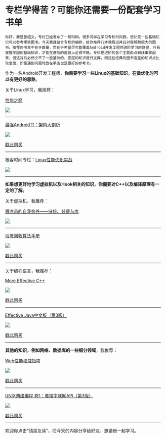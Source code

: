 # 专栏学得苦？可能你还需要一份配套学习书单

    你好，我是张绍文。专栏已经发布了一段时间，很多同学在学习专栏时问我，想补充一些基础知识可以参考哪些图书。今天我就结合专栏的编排，给你推荐几本我看过并且对我帮助很大的图书。推荐的书单不在于数量，而在于希望尽可能覆盖Android开发工程师进阶学习的路径，只有掌握牢固的基础知识，才能在进阶的道路上走得平稳。专栏把进阶的各个主题由点到线串联起来，但这背后必然少不了一些基础的、底层的知识进行支撑，而这些经典的图书涵盖的知识点比较全面，即使遇到问题时放在手边也是很好的参考书。

作为一名Android开发工程师，**你需要学习一些Linux的基础知识，在做优化时可以有更好的思路**。

关于Linux学习，我推荐：

[性能之巅](http://book.douban.com/subject/26586598/)

![](https://static001.geekbang.org/resource/image/8e/c6/8ec07931571ae33ebb5a6bb20413b8c6.jpg)

* * *

[最强Android书：架构大剖析](http://book.douban.com/subject/30269276/)

![](https://static001.geekbang.org/resource/image/ec/96/ecc84b4e2b57c9b8d5e55272be96ae96.jpg)

[戳此购买](time://mall?url=http%3A%2F%2Fh5.youzan.com%2Fv2%2Fgoods%2F2flgejhhjglnc)

* * *

极客时间专栏：[Linux性能优化实战](http://time.geekbang.org/column/140)

![](https://static001.geekbang.org/resource/image/ac/10/ac02636b1a77d5054417834415142910.jpg)

* * *

**如果想更好地学习虚拟机以及Hook相关的知识，你需要对C++以及编译原理有一定的了解。**

关于虚拟机，我推荐：

[程序员的自我修养——链接、装载与库](http://book.douban.com/subject/3652388)

![](https://static001.geekbang.org/resource/image/f0/60/f0fc8f0a7aa65294eb7d4e0a9f48b060.jpg)

* * *

[垃圾回收算法手册](http://book.douban.com/subject/26740958)

![](https://static001.geekbang.org/resource/image/f4/c3/f4ad8a0321234fc8542928f13229a9c3.jpg)

[戳此购买](time://mall?url=http%3A%2F%2Fh5.youzan.com%2Fv2%2Fgoods%2F2xf8slfumbdtk)

* * *

关于编程语言，我推荐：

[More Effective C++](http://book.douban.com/subject/5908727/)

![](https://static001.geekbang.org/resource/image/f1/ed/f1588f6fe795cffd9d950e5bd19c72ed.jpg)

[戳此购买](time://mall?url=http%3A%2F%2Fh5.youzan.com%2Fv2%2Fgoods%2F2fmqzr7s3bvpk)

* * *

[Effective Java中文版（第3版）](http://book.douban.com/subject/30412517)

![](https://static001.geekbang.org/resource/image/98/c4/98e179358d72d90fd21abbf874265bc4.jpg)

[戳此购买](time://mall?url=http%3A%2F%2Fh5.youzan.com%2Fv2%2Fgoods%2F3nffgcb3e14u0)

* * *

**其他的知识，例如网络、数据库的一些细分领域**，我推荐：

[Web性能权威指南](http://book.douban.com/subject/25856314/)

![](https://static001.geekbang.org/resource/image/62/1b/627c821d0a7fd6b227eff8a89043be1b.jpg)

[戳此购买](time://mall?url=http%3A%2F%2Fh5.youzan.com%2Fv2%2Fgoods%2F3nswzsiy1lro8)

* * *

[UNIX网络编程 卷1：套接字联网API（第3版）](http://book.douban.com/subject/26434583/)

![](https://static001.geekbang.org/resource/image/a1/a0/a18c1e1cf972046ef87044b9e8275aa0.jpg)

[戳此购买](time://mall?url=http%3A%2F%2Fh5.youzan.com%2Fv2%2Fgoods%2F27cl3htdrxi48)

* * *

欢迎你点击“请朋友读”，把今天的内容分享给好友，邀请他一起学习。
    